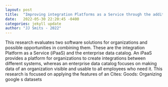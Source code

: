 ```yaml
---
layout: post
title:  "Improving integration Platforms as a Service through the addition of enterprise data catalog features"
date:   2022-05-30 22:20:45 -0400
categories: jekyll update
author: "JJ Smits - 2022"
---
```

This research evaluates two software solutions for organizations and possible opportunities in combining them. These are the integration Platform as a Service (iPaaS) and the enterprise data catalog. An iPaaS provides a platform for organizations to create integrations between different systems, whereas an enterprise data catalog focuses on making data of an organization visible and usable to all employees who need it. This research is focused on applying the features of an  Cites: Goods: Organizing google s datasets